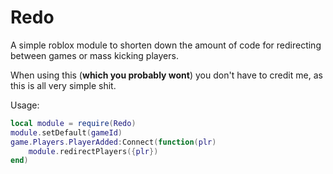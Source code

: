 # Redo
A simple roblox module to shorten down the amount of code for redirecting between games or mass kicking players.

When using this (**which you probably wont**) you don't have to credit me, as this is all very simple shit.

Usage:
```lua
local module = require(Redo)
module.setDefault(gameId)
game.Players.PlayerAdded:Connect(function(plr)
	module.redirectPlayers({plr})
end)
```
